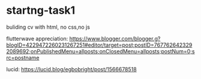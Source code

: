 # startng-task1
buliding cv with html, no css,no js

flutterwave appreciation: https://www.blogger.com/blogger.g?blogID=4229472260231267251#editor/target=post;postID=7677626423292089692;onPublishedMenu=allposts;onClosedMenu=allposts;postNum=0;src=postname

lucid: https://lucid.blog/egbobright/post/1566678518
